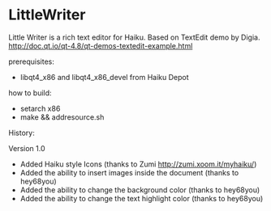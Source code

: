 # LittleWriter
Little Writer is a rich text editor for Haiku. Based on TextEdit demo by Digia.
http://doc.qt.io/qt-4.8/qt-demos-textedit-example.html

prerequisites:

- libqt4_x86 and libqt4_x86_devel from Haiku Depot

how to build:

 - setarch x86
 - make && addresource.sh

History:

Version 1.0
- Added Haiku style Icons (thanks to Zumi http://zumi.xoom.it/myhaiku/)
- Added the ability to insert images inside the document (thanks to hey68you)
- Added the ability to change the background color (thanks to hey68you)
- Added the ability to change the text highlight color (thanks to hey68you)
